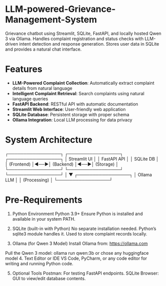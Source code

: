 # LLM-powered-Grievance-Management-System
Grievance chatbot using Streamlit, SQLite, FastAPI, and locally hosted Qwen 3 via Ollama. Handles complaint registration and status checks with LLM-driven intent detection and response generation. Stores user data in SQLite and provides a natural chat interface.

# Features

- **LLM-Powered Complaint Collection**: Automatically extract complaint details from natural language
- **Intelligent Complaint Retrieval**: Search complaints using natural language queries
- **FastAPI Backend**: RESTful API with automatic documentation
- **Streamlit Web Interface**: User-friendly web application
- **SQLite Database**: Persistent storage with proper schema
- **Ollama Integration**: Local LLM processing for data privacy

# System Architecture


┌─────────────────┐    ┌─────────────────┐    ┌─────────────────┐
│   Streamlit UI  │    │   FastAPI API   │    │   SQLite DB     │
│   (Frontend)    │◄──►│   (Backend)     │◄──►│   (Storage)     │
└─────────────────┘    └─────────────────┘    └─────────────────┘
                              │
                              ▼
                       ┌─────────────────┐
                       │   Ollama LLM    │
                       │   (Processing)  │
                       └─────────────────┘

# Pre-Requirements

1. Python Environment
Python 3.9+
Ensure Python is installed and available in your system PATH.

2. SQLite (built-in with Python)
No separate installation needed. Python’s sqlite3 module handles it.
Used to store complaint records locally.

3. Ollama (for Qwen 3 Model)
      Install Ollama from: https://ollama.com

Pull the Qwen 3 model:
      ollama run qwen:3b
      or 
      chose any huggingface model
4. Text Editor or IDE
VS Code, PyCharm, or any code editor for writing and running Python code.

5. Optional Tools
Postman: For testing FastAPI endpoints.
SQLite Browser: GUI to view/edit database contents.
